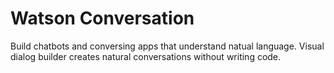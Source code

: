 # Watson Conversation

Build chatbots and conversing apps that understand natual language. Visual dialog builder creates natural conversations without writing code.